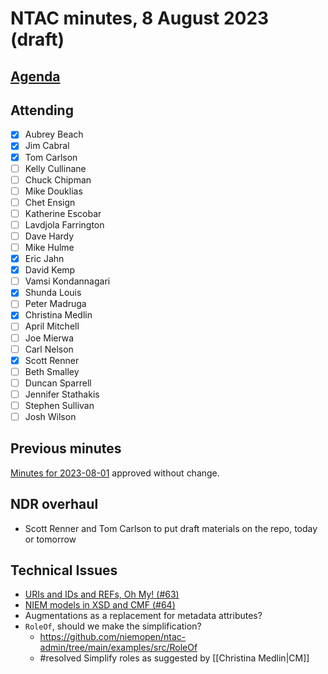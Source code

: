 # NTAC minutes, 8 August 2023 (draft)

## [Agenda](2023-08-08-agenda.md)

## Attending

- [x] Aubrey Beach
- [x] Jim Cabral
- [x] Tom Carlson
- [ ] Kelly Cullinane
- [ ] Chuck Chipman
- [ ] Mike Douklias
- [ ] Chet Ensign
- [ ] Katherine Escobar
- [ ] Lavdjola Farrington
- [ ] Dave Hardy
- [ ] Mike Hulme
- [x] Eric Jahn
- [x] David Kemp
- [ ] Vamsi Kondannagari
- [x] Shunda Louis
- [ ] Peter Madruga
- [x] Christina Medlin
- [ ] April Mitchell
- [ ] Joe Mierwa
- [ ] Carl Nelson
- [x] Scott Renner
- [ ] Beth Smalley
- [ ] Duncan Sparrell
- [ ] Jennifer Stathakis
- [ ] Stephen Sullivan
- [ ] Josh Wilson

## Previous minutes

[Minutes for 2023-08-01](2023-08-01-minutes.md) approved without change.

## NDR overhaul

- Scott Renner and Tom Carlson to put draft materials on the repo, today or tomorrow

## Technical Issues

- [URIs and IDs and REFs, Oh My! (#63)](https://github.com/niemopen/ntac-admin/discussions/63)
- [NIEM models in XSD and CMF (#64)](https://github.com/niemopen/ntac-admin/discussions/64)
- Augmentations as a replacement for metadata attributes?
- `RoleOf`, should we make the simplification?
  - https://github.com/niemopen/ntac-admin/tree/main/examples/src/RoleOf
  - #resolved Simplify roles as suggested by [[Christina Medlin|CM]]
